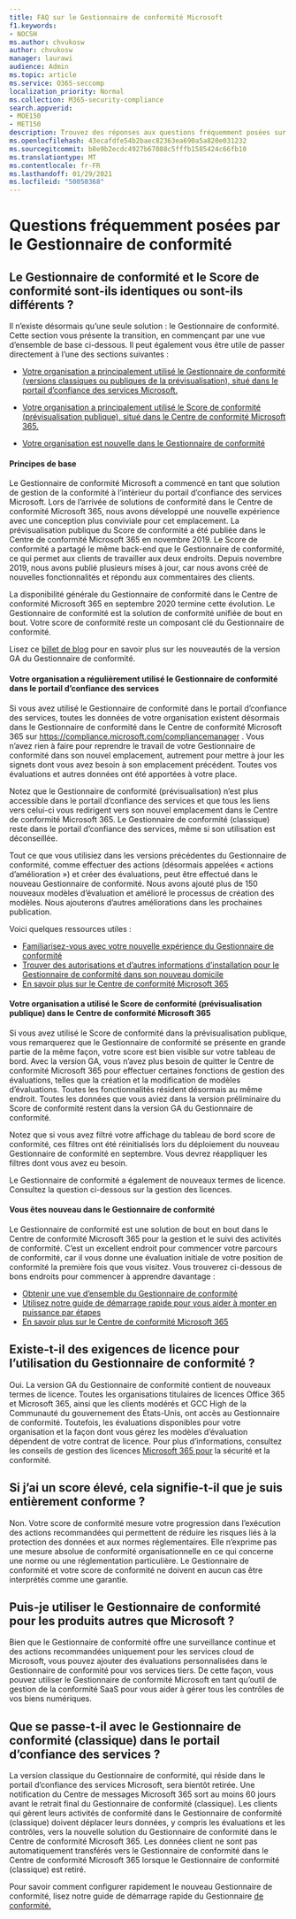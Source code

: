 ```yaml
---
title: FAQ sur le Gestionnaire de conformité Microsoft
f1.keywords:
- NOCSH
ms.author: chvukosw
author: chvukosw
manager: laurawi
audience: Admin
ms.topic: article
ms.service: O365-seccomp
localization_priority: Normal
ms.collection: M365-security-compliance
search.appverid:
- MOE150
- MET150
description: Trouvez des réponses aux questions fréquemment posées sur le Gestionnaire de conformité Microsoft, qui permet aux organisations de simplifier et d’automatiser les évaluations des risques.
ms.openlocfilehash: 43ecafdfe54b2baec82363ea690a5a820e031232
ms.sourcegitcommit: b8e9b2ecdc4927b67088c5fffb1585424c66fb10
ms.translationtype: MT
ms.contentlocale: fr-FR
ms.lasthandoff: 01/29/2021
ms.locfileid: "50050368"
---
```

# <a name="compliance-manager-frequently-asked-questions"></a>Questions fréquemment posées par le Gestionnaire de conformité

## <a name="is-compliance-manager-and-compliance-score-the-same-thing-or-are-they-different"></a>Le Gestionnaire de conformité et le Score de conformité sont-ils identiques ou sont-ils différents ?

Il n’existe désormais qu’une seule solution : le Gestionnaire de conformité. Cette section vous présente la transition, en commençant par une vue d’ensemble de base ci-dessous. Il peut également vous être utile de passer directement à l’une des sections suivantes :

- [Votre organisation a principalement utilisé le Gestionnaire de conformité (versions classiques ou publiques de la prévisualisation), situé dans le portail d’confiance des services Microsoft.](#your-organization-regularly-used-compliance-manager-in-the-service-trust-portal)

- [Votre organisation a principalement utilisé le Score de conformité (prévisualisation publique), situé dans le Centre de conformité Microsoft 365.](#your-organization-used-compliance-score-public-preview-in-the-microsoft-365-compliance-center)

- [Votre organisation est nouvelle dans le Gestionnaire de conformité](#youre-new-to-compliance-manager
)
#### <a name="the-basics"></a>Principes de base

Le Gestionnaire de conformité Microsoft a commencé en tant que solution de gestion de la conformité à l’intérieur du portail d’confiance des services Microsoft.  Lors de l’arrivée de solutions de conformité dans le Centre de conformité Microsoft 365, nous avons développé une nouvelle expérience avec une conception plus conviviale pour cet emplacement. La prévisualisation publique du Score de conformité a été publiée dans le Centre de conformité Microsoft 365 en novembre 2019. Le Score de conformité a partagé le même back-end que le Gestionnaire de conformité, ce qui permet aux clients de travailler aux deux endroits. Depuis novembre 2019, nous avons publié plusieurs mises à jour, car nous avons créé de nouvelles fonctionnalités et répondu aux commentaires des clients.

La disponibilité générale du Gestionnaire de conformité dans le Centre de conformité Microsoft 365 en septembre 2020 termine cette évolution. Le Gestionnaire de conformité est la solution de conformité unifiée de bout en bout. Votre score de conformité reste un composant clé du Gestionnaire de conformité.

Lisez ce [billet de blog](https://aka.ms/compliancemanager/GAblog) pour en savoir plus sur les nouveautés de la version GA du Gestionnaire de conformité.

#### <a name="your-organization-regularly-used-compliance-manager-in-the-service-trust-portal"></a>Votre organisation a régulièrement utilisé le Gestionnaire de conformité dans le portail d’confiance des services

Si vous avez utilisé le Gestionnaire de conformité dans le portail d’confiance des services, toutes les données de votre organisation existent désormais dans le Gestionnaire de conformité dans le Centre de conformité Microsoft 365 sur https://compliance.microsoft.com/compliancemanager . Vous n’avez rien à faire pour reprendre le travail de votre Gestionnaire de conformité dans son nouvel emplacement, autrement pour mettre à jour les signets dont vous avez besoin à son emplacement précédent. Toutes vos évaluations et autres données ont été apportées à votre place.

Notez que le Gestionnaire de conformité (prévisualisation) n’est plus accessible dans le portail d’confiance des services et que tous les liens vers celui-ci vous redirigent vers son nouvel emplacement dans le Centre de conformité Microsoft 365. Le Gestionnaire de conformité (classique) reste dans le portail d’confiance des services, même si son utilisation est déconseillée.

Tout ce que vous utilisiez dans les versions précédentes du Gestionnaire de conformité, comme effectuer des actions (désormais appelées « actions d’amélioration ») et créer des évaluations, peut être effectué dans le nouveau Gestionnaire de conformité. Nous avons ajouté plus de 150 nouveaux modèles d’évaluation et amélioré le processus de création des modèles. Nous ajouterons d’autres améliorations dans les prochaines publication.

Voici quelques ressources utiles :

- [Familiarisez-vous avec votre nouvelle expérience du Gestionnaire de conformité](compliance-manager-setup.md#understand-the-compliance-manager-dashboard)
- [Trouver des autorisations et d’autres informations d’installation pour le Gestionnaire de conformité dans son nouveau domicile](compliance-manager-setup.md#who-can-access-compliance-manager)
- [En savoir plus sur le Centre de conformité Microsoft 365](microsoft-365-compliance-center.md)

#### <a name="your-organization-used-compliance-score-public-preview-in-the-microsoft-365-compliance-center"></a>Votre organisation a utilisé le Score de conformité (prévisualisation publique) dans le Centre de conformité Microsoft 365

Si vous avez utilisé le Score de conformité dans la prévisualisation publique, vous remarquerez que le Gestionnaire de conformité se présente en grande partie de la même façon, votre score est bien visible sur votre tableau de bord. Avec la version GA, vous n’avez plus besoin de quitter le Centre de conformité Microsoft 365 pour effectuer certaines fonctions de gestion des évaluations, telles que la création et la modification de modèles d’évaluations. Toutes les fonctionnalités résident désormais au même endroit. Toutes les données que vous aviez dans la version préliminaire du Score de conformité restent dans la version GA du Gestionnaire de conformité.

Notez que si vous avez filtré votre affichage du tableau de bord score de conformité, ces filtres ont été réinitialisés lors du déploiement du nouveau Gestionnaire de conformité en septembre. Vous devrez réappliquer les filtres dont vous avez eu besoin.

Le Gestionnaire de conformité a également de nouveaux termes de licence. Consultez la question ci-dessous sur la gestion des licences.

#### <a name="youre-new-to-compliance-manager"></a>Vous êtes nouveau dans le Gestionnaire de conformité

Le Gestionnaire de conformité est une solution de bout en bout dans le Centre de conformité Microsoft 365 pour la gestion et le suivi des activités de conformité. C’est un excellent endroit pour commencer votre parcours de conformité, car il vous donne une évaluation initiale de votre position de conformité la première fois que vous visitez. Vous trouverez ci-dessous de bons endroits pour commencer à apprendre davantage :

- [Obtenir une vue d’ensemble du Gestionnaire de conformité](compliance-manager.md)
- [Utilisez notre guide de démarrage rapide pour vous aider à monter en puissance par étapes](compliance-manager-quickstart.md)
- [En savoir plus sur le Centre de conformité Microsoft 365](microsoft-365-compliance-center.md)

## <a name="are-there-licensing-requirements-for-using-compliance-manager"></a>Existe-t-il des exigences de licence pour l’utilisation du Gestionnaire de conformité ?

Oui. La version GA du Gestionnaire de conformité contient de nouveaux termes de licence. Toutes les organisations titulaires de licences Office 365 et Microsoft 365, ainsi que les clients modérés et GCC High de la Communauté du gouvernement des États-Unis, ont accès au Gestionnaire de conformité. Toutefois, les évaluations disponibles pour votre organisation et la façon dont vous gérez les modèles d’évaluation dépendent de votre contrat de licence. Pour plus d’informations, consultez les conseils de gestion des licences [Microsoft 365 pour](https://go.microsoft.com/fwlink/?linkid=2132371) la sécurité et la conformité.

## <a name="if-i-have-a-high-score-does-it-mean-im-fully-compliant"></a>Si j’ai un score élevé, cela signifie-t-il que je suis entièrement conforme ?

Non. Votre score de conformité mesure votre progression dans l’exécution des actions recommandées qui permettent de réduire les risques liés à la protection des données et aux normes réglementaires. Elle n’exprime pas une mesure absolue de conformité organisationnelle en ce qui concerne une norme ou une réglementation particulière. Le Gestionnaire de conformité et votre score de conformité ne doivent en aucun cas être interprétés comme une garantie.

## <a name="can-i-use-compliance-manager-for-non-microsoft-products"></a>Puis-je utiliser le Gestionnaire de conformité pour les produits autres que Microsoft ?

Bien que le Gestionnaire de conformité offre une surveillance continue et des actions recommandées uniquement pour les services cloud de Microsoft, vous pouvez ajouter des évaluations personnalisées dans le Gestionnaire de conformité pour vos services tiers. De cette façon, vous pouvez utiliser le Gestionnaire de conformité Microsoft en tant qu’outil de gestion de la conformité SaaS pour vous aider à gérer tous les contrôles de vos biens numériques.

## <a name="whats-happening-to-compliance-manager-classic-in-the-service-trust-portal"></a>Que se passe-t-il avec le Gestionnaire de conformité (classique) dans le portail d’confiance des services ?

La version classique du Gestionnaire de conformité, qui réside dans le portail d’confiance des services Microsoft, sera bientôt retirée. Une notification du Centre de messages Microsoft 365 sort au moins 60 jours avant le retrait final du Gestionnaire de conformité (classique). Les clients qui gèrent leurs activités de conformité dans le Gestionnaire de conformité (classique) doivent déplacer leurs données, y compris les évaluations et les contrôles, vers la nouvelle solution du Gestionnaire de conformité dans le Centre de conformité Microsoft 365. Les données client ne sont pas automatiquement transférés vers le Gestionnaire de conformité dans le Centre de conformité Microsoft 365 lorsque le Gestionnaire de conformité (classique) est retiré.

Pour savoir comment configurer rapidement le nouveau Gestionnaire de conformité, lisez notre guide de démarrage rapide du Gestionnaire [de conformité.](compliance-manager-quickstart.md)